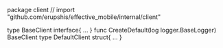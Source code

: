 package client // import "github.com/erupshis/effective_mobile/internal/client"

type BaseClient interface{ ... }
    func CreateDefault(log logger.BaseLogger) BaseClient
type DefaultClient struct{ ... }
